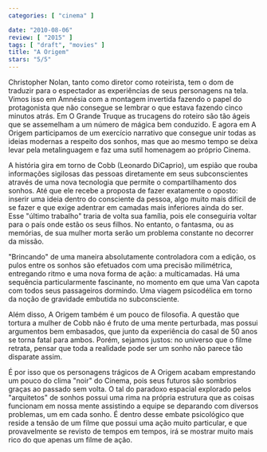 ```yaml
---
categories: [ "cinema" ]

date: "2010-08-06"
review: [ "2015" ]
tags: [ "draft", "movies" ]
title: "A Origem"
stars: "5/5"
---
```

Christopher Nolan, tanto como diretor como roteirista, tem o dom de traduzir para o espectador as experiências de seus personagens na tela. Vimos isso em Amnésia com a montagem invertida fazendo o papel do protagonista que não consegue se lembrar o que estava fazendo cinco minutos atrás. Em O Grande Truque as trucagens do roteiro são tão ágeis que se assemelham a um número de mágica bem conduzido. E agora em A Origem participamos de um exercício narrativo que consegue unir todas as ideias modernas a respeito dos sonhos, mas que ao mesmo tempo se deixa levar pela metalinguagem e faz uma sutil homenagem ao próprio Cinema.

A história gira em torno de Cobb (Leonardo DiCaprio), um espião que rouba informações sigilosas das pessoas diretamente em seus subconscientes através de uma nova tecnologia que permite o compartilhamento dos sonhos. Até que ele recebe a proposta de fazer exatamente o oposto: inserir uma ideia dentro do consciente da pessoa, algo muito mais difícil de se fazer e que exige adentrar em camadas mais inferiores ainda do ser. Esse "último trabalho" traria de volta sua família, pois ele conseguiria voltar para o país onde estão os seus filhos. No entanto, o fantasma, ou as memórias, de sua mulher morta serão um problema constante no decorrer da missão.

"Brincando" de uma maneira absolutamente controladora com a edição, os pulos entre os sonhos são efetuados com uma precisão milimétrica, entregando ritmo e uma nova forma de ação: a multicamadas. Há uma sequência particularmente fascinante, no momento em que uma Van capota com todos seus passageiros dormindo. Uma viagem psicodélica em torno da noção de gravidade embutida no subconsciente.

Além disso, A Origem também é um pouco de filosofia. A questão que tortura a mulher de Cobb não é fruto de uma mente perturbada, mas possui argumentos bem embasados, que junto da experiência do casal de 50 anos se torna fatal para ambos. Porém, sejamos justos: no universo que o filme retrata, pensar que toda a realidade pode ser um sonho não parece tão disparate assim.

É por isso que os personagens trágicos de A Origem acabam emprestando um pouco do clima "noir" do Cinema, pois seus futuros são sombrios graças ao passado sem volta. O tal do paradoxo espacial explorado pelos "arquitetos" de sonhos possui uma rima na própria estrutura que as coisas funcionam em nossa mente assistindo a equipe se deparando com diversos problemas, um em cada sonho. É dentro desse embate psicológico que reside a tensão de um filme que possui uma ação muito particular, e que provavelmente se revisto de tempos em tempos, irá se mostrar muito mais rico do que apenas um filme de ação.
